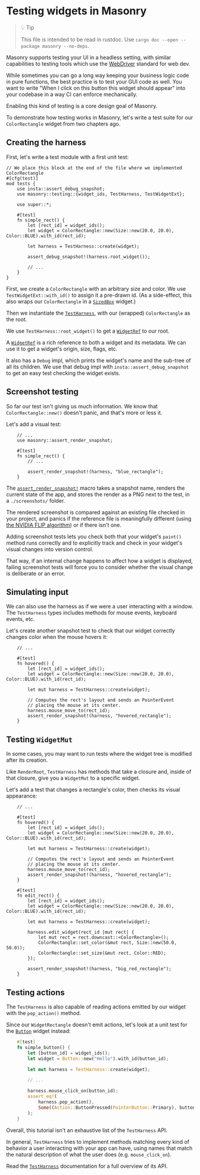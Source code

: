 # Testing widgets in Masonry

<!-- Copyright 2024 the Xilem Authors -->
<!-- SPDX-License-Identifier: Apache-2.0 -->

<div class="rustdoc-hidden">

> 💡 Tip
>
> This file is intended to be read in rustdoc.
> Use `cargo doc --open --package masonry --no-deps`.

</div>

Masonry supports testing your UI in a headless setting, with similar capabilities to testing tools which use the [WebDriver](https://developer.mozilla.org/en-US/docs/Web/WebDriver) standard for web dev.

While sometimes you can go a long way keeping your business logic code in pure functions, the best practice is to test your GUI code as well.
You want to write "When I click on this button this widget should appear" into your codebase in a way CI can enforce mechanically.

Enabling this kind of testing is a core design goal of Masonry.

To demonstrate how testing works in Masonry, let's write a test suite for our `ColorRectangle` widget from two chapters ago.


## Creating the harness

First, let's write a test module with a first unit test:

```rust,ignore
// We place this block at the end of the file where we implemented ColorRectangle
#[cfg(test)]
mod tests {
    use insta::assert_debug_snapshot;
    use masonry::testing::{widget_ids, TestHarness, TestWidgetExt};

    use super::*;

    #[test]
    fn simple_rect() {
        let [rect_id] = widget_ids();
        let widget = ColorRectangle::new(Size::new(20.0, 20.0), Color::BLUE).with_id(rect_id);

        let harness = TestHarness::create(widget);

        assert_debug_snapshot!(harness.root_widget());

        // ...
    }
}
```

<!-- TODO - Rewrite this once we have a better way to assign ids to widgets. -->

First, we create a `ColorRectangle` with an arbitrary size and color.
We use `TestWidgetExt::with_id()` to assign it a pre-drawn id.
(As a side-effect, this also wraps our `ColorRectangle` in a [`SizedBox`] widget.)

Then we instantiate the [`TestHarness`], with our (wrapped) `ColorRectangle` as the root.

We use `TestHarness::root_widget()` to get a [`WidgetRef`] to our root.

A [`WidgetRef`] is a rich reference to both a widget and its metadata.
We can use it to get a widget's origin, size, flags, etc.

It also has a `Debug` impl, which prints the widget's name and the sub-tree of all its children.
We use that debug impl with `insta::assert_debug_snapshot` to get an easy test checking the widget exists.

<!-- TODO - Include snapshot result. -->


## Screenshot testing

So far our test isn't giving us much information.
We know that `ColorRectangle::new()` doesn't panic, and that's more or less it.

Let's add a visual test:

```rust,ignore
    // ...
    use masonry::assert_render_snapshot;

    #[test]
    fn simple_rect() {
        // ...

        assert_render_snapshot!(harness, "blue_rectangle");
    }
```

The [`assert_render_snapshot!`] macro takes a snapshot name, renders the current state of the app, and stores the render as a PNG next to the test, in a `./screenshots/` folder.

The rendered screenshot is compared against an existing file checked in your project, and panics if the reference file is meaningfully different (using [the NVIDIA FLIP algorithm](https://developer.nvidia.com/blog/flip-a-difference-evaluator-for-alternating-images/)) or if there isn't one.

Adding screenshot tests lets you check both that your widget's `paint()` method runs correctly and to explicitly track and check in your widget's visual changes into version control.

That way, if an internal change happens to affect how a widget is displayed, failing screenshot tests will force you to consider whether the visual change is deliberate or an error.

<!-- TODO - Include screenshot. -->


## Simulating input

We can also use the harness as if we were a user interacting with a window.
The `TestHarness` types includes methods for mouse events, keyboard events, etc.

Let's create another snapshot test to check that our widget correctly changes color when the mouse hovers it:

```rust,ignore
    // ...

    #[test]
    fn hovered() {
        let [rect_id] = widget_ids();
        let widget = ColorRectangle::new(Size::new(20.0, 20.0), Color::BLUE).with_id(rect_id);

        let mut harness = TestHarness::create(widget);

        // Computes the rect's layout and sends an PointerEvent
        // placing the mouse at its center.
        harness.mouse_move_to(rect_id);
        assert_render_snapshot!(harness, "hovered_rectangle");
    }
```

<!-- TODO - Include screenshot. -->


## Testing `WidgetMut`

In some cases, you may want to run tests where the widget tree is modified after its creation.

Like `RenderRoot`, `TestHarness` has methods that take a closure and, inside of that closure, give you a `WidgetMut` to a specific widget.

Let's add a test that changes a rectangle's color, then checks its visual appearance:

```rust,ignore
    // ...

    #[test]
    fn hovered() {
        let [rect_id] = widget_ids();
        let widget = ColorRectangle::new(Size::new(20.0, 20.0), Color::BLUE).with_id(rect_id);

        let mut harness = TestHarness::create(widget);

        // Computes the rect's layout and sends an PointerEvent
        // placing the mouse at its center.
        harness.mouse_move_to(rect_id);
        assert_render_snapshot!(harness, "hovered_rectangle");
    }

    #[test]
    fn edit_rect() {
        let [rect_id] = widget_ids();
        let widget = ColorRectangle::new(Size::new(20.0, 20.0), Color::BLUE).with_id(rect_id);

        let mut harness = TestHarness::create(widget);

        harness.edit_widget(rect_id |mut rect| {
            let mut rect = rect.downcast::<ColorRectangle>();
            ColorRectangle::set_color(&mut rect, Size::new(50.0, 50.0));
            ColorRectangle::set_size(&mut rect, Color::RED);
        });

        assert_render_snapshot!(harness, "big_red_rectangle");
    }
```

<!-- TODO - Include screenshot. -->


## Testing actions

The `TestHarness` is also capable of reading actions emitted by our widget with the `pop_action()` method.

Since our `WidgetRectangle` doesn't emit actions, let's look at a unit test for the [`Button`] widget instead:

```rust
    #[test]
    fn simple_button() {
        let [button_id] = widget_ids();
        let widget = Button::new("Hello").with_id(button_id);

        let mut harness = TestHarness::create(widget);

        // ...

        harness.mouse_click_on(button_id);
        assert_eq!(
            harness.pop_action(),
            Some((Action::ButtonPressed(PointerButton::Primary), button_id))
        );
    }
```

Overall, this tutorial isn't an exhaustive list of the `TestHarness` API.

In general, `TestHarness` tries to implement methods matching every kind of behavior a user interacting with your app can have, using names that match the natural description of what the user does (e.g. `mouse_click_on`).

Read the [`TestHarness`] documentation for a full overview of its API.

[`Button`]: crate::widget::Button
[`SizedBox`]: crate::widget::SizedBox
[`TestHarness`]: crate::testing::TestHarness
[`WidgetRef`]: crate::widget::WidgetRef
[`assert_render_snapshot!`]: crate::assert_render_snapshot
